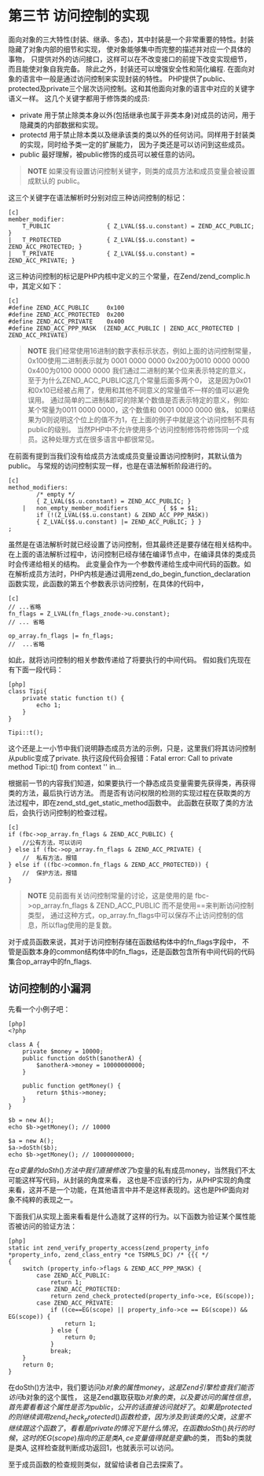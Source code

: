 # 第三节 访问控制的实现

面向对象的三大特性(封装、继承、多态)，其中封装是一个非常重要的特性。封装隐藏了对象内部的细节和实现，
使对象能够集中而完整的描述并对应一个具体的事物，
只提供对外的访问接口，这样可以在不改变接口的前提下改变实现细节，而且能使对象自我完备。
除此之外，封装还可以增强安全性和简化编程.
在面向对象的语言中一般是通过访问控制来实现封装的特性。
PHP提供了public、protected及private三个层次访问控制。这和其他面向对象的语言中对应的关键字语义一样。
这几个关键字都用于修饰类的成员:

* private 用于禁止除类本身以外(包括继承也属于非类本身)对成员的访问，用于隐藏类的内部数据和实现。
* protectd 用于禁止除本类以及继承该类的类以外的任何访问。同样用于封装类的实现，同时给予类一定的扩展能力，
  因为子类还是可以访问到这些成员。
* public 最好理解，被public修饰的成员可以被任意的访问。

>**NOTE**
>如果没有设置访问控制关键字，则类的成员方法和成员变量会被设置成默认的 public。

这三个关键字在语法解析时分别对应三种访问控制的标记：

    [c]
    member_modifier:
		T_PUBLIC				{ Z_LVAL($$.u.constant) = ZEND_ACC_PUBLIC; }
	|	T_PROTECTED				{ Z_LVAL($$.u.constant) = ZEND_ACC_PROTECTED; }
	|	T_PRIVATE				{ Z_LVAL($$.u.constant) = ZEND_ACC_PRIVATE; }


这三种访问控制的标记是PHP内核中定义的三个常量，在Zend/zend_complic.h中，其定义如下：

    [c]
    #define ZEND_ACC_PUBLIC		0x100
    #define ZEND_ACC_PROTECTED	0x200
    #define ZEND_ACC_PRIVATE	0x400
    #define ZEND_ACC_PPP_MASK  (ZEND_ACC_PUBLIC | ZEND_ACC_PROTECTED | ZEND_ACC_PRIVATE)

>**NOTE**
>我们经常使用16进制的数字表标示状态，例如上面的访问控制常量，
>0x100使用二进制表示就为 0001 0000 0000
>0x200为0010 0000 0000
>0x400为0100 0000 0000
>我们通过二进制的某个位来表示特定的意义，至于为什么ZEND_ACC_PUBLIC这几个常量后面多两个0，
>这是因为0x01和0x10已经被占用了，使用和其他不同意义的常量值不一样的值可以避免误用。
>通过简单的二进制&即可的除某个数值是否表示特定的意义，例如:某个常量为0011 0000 0000，这个数值和 0001 0000 0000 做&，
>如果结果为0则说明这个位上的值不为1，在上面的例子中就是这个访问控制不具有public的级别。
>当然PHP中不允许使用多个访问控制修饰符修饰同一个成员。这种处理方式在很多语言中都很常见。

在前面有提到当我们没有给成员方法或成员变量设置访问控制时，其默认值为public。
与常规的访问控制实现一样，也是在语法解析阶段进行的。

    [c]
    method_modifiers:
            /* empty */
            { Z_LVAL($$.u.constant) = ZEND_ACC_PUBLIC; }
        |	non_empty_member_modifiers			{ $$ = $1;  
            if (!(Z_LVAL($$.u.constant) & ZEND_ACC_PPP_MASK))
            { Z_LVAL($$.u.constant) |= ZEND_ACC_PUBLIC; } }
    ;

虽然是在语法解析时就已经设置了访问控制，但其最终还是要存储在相关结构中。
在上面的语法解析过程中，访问控制已经存储在编译节点中，在编译具体的类成员时会传递给相关的结构。
此变量会作为一个参数传递给生成中间代码的函数。如在解析成员方法时，PHP内核是通过调用zend_do_begin_function_declaration
函数实现，此函数的第五个参数表示访问控制，在具体的代码中，

    [c]
    // ...省略
    fn_flags = Z_LVAL(fn_flags_znode->u.constant);
    // ... 省略

    op_array.fn_flags |= fn_flags;
    //  ...省略

如此，就将访问控制的相关参数传递给了将要执行的中间代码。 
假如我们先现在有下面一段代码：

    [php]
    class Tipi{
        private static function t() {
            echo 1;
        }
    }

    Tipi::t();

这个还是上一小节中我们说明静态成员方法的示例，只是，这里我们将其访问控制从public变成了private.
执行这段代码会报错：Fatal error: Call to private method Tipi::t() from context '' in...

根据前一节的内容我们知道，如果要执行一个静态成员变量需要先获得类，再获得类的方法，最后执行访方法。
而是否有访问权限的检测的实现过程在获取类的方法过程中，即在zend_std_get_static_method函数中。
此函数在获取了类的方法后，会执行访问控制的检查过程。

    [c]
    if (fbc->op_array.fn_flags & ZEND_ACC_PUBLIC) {
		//公有方法，可以访问
	} else if (fbc->op_array.fn_flags & ZEND_ACC_PRIVATE) {
        //  私有方法，报错
	} else if ((fbc->common.fn_flags & ZEND_ACC_PROTECTED)) {
        //  保护方法，报错
	}

>**NOTE**
>见前面有关访问控制常量的讨论，这是使用的是 fbc->op_array.fn_flags & ZEND_ACC_PUBLIC 而不是使用==来判断访问控制类型，
>通过这种方式，op_array.fn_flags中可以保存不止访问控制的信息，所以flag使用的是复数。

对于成员函数来说，其对于访问控制存储在函数结构体中的fn_flags字段中，
不管是函数本身的common结构体中的fn_flags，还是函数包含所有中间代码的代码集合op_array中的fn_flags.

## 访问控制的小漏洞
先看一个小例子吧：

	[php]
	<?php

	class A {
		private $money = 10000;
		public function doSth($anotherA) {
			$anotherA->money = 10000000000;
		}

		public function getMoney() {
			return $this->money;	
		}
	}

	$b = new A();
	echo $b->getMoney(); // 10000

	$a = new A();
	$a->doSth($b);
	echo $b->getMoney(); // 10000000000;

在$a变量的doSth()方法中我们直接修改了$b变量的私有成员money，当然我们不太可能这样写代码，从封装的角度来看，
这也是不应该的行为，从PHP实现的角度来看，这并不是一个功能，在其他语言中并不是这样表现的。这也是PHP面向对象不纯粹的表现之一。

下面我们从实现上面来看看是什么造就了这样的行为。以下函数为验证某个属性能否被访问的验证方法：

	[php]
	static int zend_verify_property_access(zend_property_info *property_info, zend_class_entry *ce TSRMLS_DC) /* {{{ */
	{
		switch (property_info->flags & ZEND_ACC_PPP_MASK) {
			case ZEND_ACC_PUBLIC:
				return 1;
			case ZEND_ACC_PROTECTED:
				return zend_check_protected(property_info->ce, EG(scope));
			case ZEND_ACC_PRIVATE:
				if ((ce==EG(scope) || property_info->ce == EG(scope)) && EG(scope)) {
					return 1;
				} else {
					return 0;
				}
				break;
		}
		return 0;
	}

在doSth()方法中，我们要访问$b对象的属性money，这是Zend引擎检查我们能否访问$b对象的这个属性，
这是Zend赢取获取$b对象的类，以及要访问的属性信息，首先要看看这个属性是否为public，公开的话直接访问就好了。
如果是protected的则继续调用zend_check_protected()函数检查，因为涉及到该类的父类，这里不继续跟这个函数了，
看看是private的情况下是什么情况，在函数doSth()执行的时候，这时的EG(scope)指向的正是类A, ce变量值得就是变量$b的类，
而$b的类就是类A, 这样检查就判断成功返回1，也就表示可以访问。

至于成员函数的检查规则类似，就留给读者自己去探索了。
